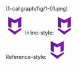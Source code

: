 (1-callgraph/fig/1-01.png)

![alt text][logo]
Inline-style:
![alt text](https://github.com/adam-p/markdown-here/raw/master/src/common/images/icon48.png "Logo Title Text 1")

Reference-style:
![alt text][logo]

[logo]: https://github.com/adam-p/markdown-here/raw/master/src/common/images/icon48.png "Logo Title Text 2"


[logo]: 1-callgraph/fig/1-01.png "Logo Title Text 3"
